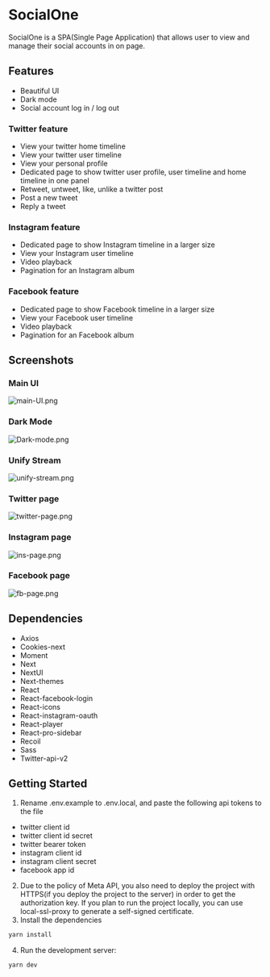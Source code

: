 # SocialOne

SocialOne is a SPA(Single Page Application) that allows user to view and manage their social accounts in on page.

## Features

- Beautiful UI
- Dark mode
- Social account log in / log out

### Twitter feature

- View your twitter home timeline
- View your twitter user timeline
- View your personal profile
- Dedicated page to show twitter user profile, user timeline and home timeline in one panel
- Retweet, untweet, like, unlike a twitter post
- Post a new tweet
- Reply a tweet


### Instagram feature

- Dedicated page to show Instagram timeline in a larger size
- View your Instagram user timeline
- Video playback
- Pagination for an Instagram album

### Facebook feature

- Dedicated page to show Facebook timeline in a larger size
- View your Facebook user timeline
- Video playback
- Pagination for an Facebook album

## Screenshots

### Main UI
![main-UI.png](doc%2Fmain-UI.png)

### Dark Mode
![Dark-mode.png](doc%2FDark-mode.png)

### Unify Stream
![unify-stream.png](doc%2Funify-stream.png)

### Twitter page
![twitter-page.png](doc%2Ftwitter-page.png)

### Instagram page
![ins-page.png](doc%2Fins-page.png)

### Facebook page
![fb-page.png](doc%2Ffb-page.png)


## Dependencies

- Axios
- Cookies-next
- Moment
- Next
- NextUI
- Next-themes
- React
- React-facebook-login
- React-icons
- React-instagram-oauth
- React-player
- React-pro-sidebar
- Recoil
- Sass
- Twitter-api-v2

## Getting Started

1. Rename .env.example to .env.local, and paste the following api tokens to the file

- twitter client id
- twitter client id secret
- twitter bearer token
- instagram client id
- instagram client secret
- facebook app id

2. Due to the policy of Meta API, you also need to deploy the project with HTTPS(if you deploy the project to the server) in order to get the authorization key.
   If you plan to run the project locally, you can use local-ssl-proxy to generate a self-signed certificate.
3. Install the dependencies

```bash
yarn install
```

4. Run the development server:

```bash
yarn dev
```
